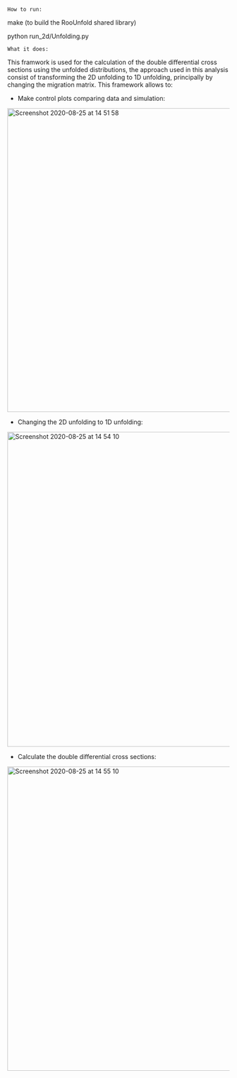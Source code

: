 ```
How to run:
```
make (to build the RooUnfold shared library)

python run_2d/Unfolding.py


```
What it does:
```
This framwork is used for the calculation of the double differential cross sections using the unfolded distributions, the approach used in this analysis consist of transforming the 2D unfolding to 1D unfolding, principally by changing the migration matrix. This framework allows to:

- Make control plots comparing data and simulation:

<img width="689" alt="Screenshot 2020-08-25 at 14 51 58" src="https://user-images.githubusercontent.com/53044514/91176440-9250fd00-e6e2-11ea-91d7-e0db624c1e99.png">

- Changing the 2D unfolding to 1D unfolding:

<img width="714" alt="Screenshot 2020-08-25 at 14 54 10" src="https://user-images.githubusercontent.com/53044514/91176632-db08b600-e6e2-11ea-99a9-ee5f23f0035d.png">

- Calculate the double differential cross sections:

<img width="690" alt="Screenshot 2020-08-25 at 14 55 10" src="https://user-images.githubusercontent.com/53044514/91176731-fd9acf00-e6e2-11ea-82e6-dbed32482e52.png">

